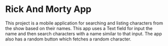 # Rick And Morty App

This project is a mobile application for searching and listing characters from the show based on 
their names.
This app uses a Text field for input the name and then search characters with a name similar 
to that input.
The app also has a random button which fetches a random character.
